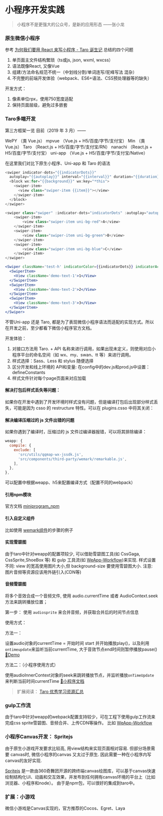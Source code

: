 # 小程序开发实践

> 小程序不是更强大的公众号，是新的应用形态 ——张小龙

### 原生微信小程序

参考 [为何我们要用 React 来写小程序 - Taro 诞生记](https://aotu.io/notes/2018/06/25/the-birth-of-taro/index.html)
总结的四个问题

1. 单页面主文件结构繁琐（ts或js, json, wxml, wxcss）
2. 语法既像React, 又像Vue
3. 组建/方法命名规范不统一（中划线分割/单词连写/驼峰写法 混杂）
4. 不完整的前端开发体验（webpack、ES6+语法、CSS预处理器等的缺失）

开发方式：

1. 像素单位rpx，使用750宽度适配
2. 保持页面层级，避免过多嵌套

### Taro多端开发

第三方框架一览
目前（2019 年 3 月）——

WePY （类 Vue.js）
mpvue （Vue.js + H5/百度/字节/支付宝）
Min （类 Vue.js）
Taro （React.js + H5/百度/字节/支付宝/RN）
nanachi （React.js + H5/百度/字节/支付宝）
uni-app （Vue.js + H5/百度/字节/支付宝/Native）

在这里我们对比下原生小程序、Uni-app 和 Taro 的语法

```js
<swiper indicator-dots="{{indicatorDots}}"
  autoplay="{{autoplay}}" interval="{{interval}}" duration="{{duration}}">
  <block wx:for="{{background}}" wx:key="*this">
    <swiper-item>
      <view class="swiper-item {{item}}"></view>
    </swiper-item>
  </block>
</swiper>
```

```js
<swiper class="swiper" :indicator-dots="indicatorDots" :autoplay="autoplay" :interval="interval" :duration="duration">
    <swiper-item>
        <view class="swiper-item uni-bg-red">A</view>
    </swiper-item>
    <swiper-item>
        <view class="swiper-item uni-bg-green">B</view>
    </swiper-item>
    <swiper-item>
        <view class="swiper-item uni-bg-blue">C</view>
    </swiper-item>
</swiper>
```

```jsx
<Swiper className='test-h' indicatorColor={{indicatorDots}} indicatorActiveColor='#333' vertical circular indicatorDots autoplay>
  <SwiperItem>
    <View className='demo-text-1'>1</View>
  </SwiperItem>
  <SwiperItem>
    <View className='demo-text-2'>2</View>
  </SwiperItem>
  <SwiperItem>
    <View className='demo-text-3'>3</View>
  </SwiperItem>
</Swiper>
```

不管Uni-app 还是 Taro, 都是为了表现微信小程序语法而适配的实现方式。所以在开发之前，至少都看下微信小程序官方文档。

开发体验：

1. 对接口方法用 Taro. + API 名称来进行调用，如果出现未定义，则使用对应小程序平台的命名空间（如 wx、my、swan、tt 等）来进行调用。
2. 样式选择：Sass、Less 和 stylus 随便选择
3. 区分开发和线上环境的 API和变量: 在config中的dev.js和prod.js中设置： defineConstants
4. 样式文件针对每个page页面来对应加载

#### 解决打包后样式丢失等问题：

如果你在开发中遇到了开发环境时样式没有问题，但是编译打包后出现部分样式丢失，可能是因为 csso 的 restructure 特性。可以在 plugins.csso 中将其关闭：

#### 解决编译压缩过的 js 文件出错的问题

如果你遇到了编译时，压缩过的 js 文件过编译器报错，可以将其排除编译：
```js
weapp: {
  compile: {
    exclude: [
      'src/utils/qqmap-wx-jssdk.js',
      'src/components/third-party/wemark/remarkable.js',
    ],
  },
},
```
可以配置中根据weapp、h5来配置编译方式（配置不同的webpack）

#### 引用npm模块

官方文档 [miniprogram_npm](https://developers.weixin.qq.com/miniprogram/dev/devtools/npm.html)

#### 引入自定义组件

比如使用 [wemark组件](https://github.com/TooBug/wemark)的步骤的例子

#### 实现雪碧图

由于taro中针对weapp的配置项较少, 可以借助雪碧图工具(如 CssGaga, CssSprite,ShoeBox 等) 和 gulp 工具流(如 [WeApp-Workflow](https://github.com/Jeff2Ma/WeApp-Workflow))来实现.
样式设置不同: view 的宽高使用图片大小,但 background-size 要使用雪碧图大小.
注意: 图片音频等资源应该用外链引入(CDN等)


#### 音频雪碧图

将多个音效合成一个音频文件, 使用 audio.currentTime 或者 AudioContext.seek 方法来跳转播放位置；

第一步： 使用 `audiosprite` 来合并音频，并获取合并后的时间节点信息

使用方式：

方法一：

设置audio对象的currentTime = 开始时间 start 并开始播放play()，以及利用`ontimeupdate`来监听当前currentTime, 大于音效节点end时间则暂停播放pause()  [🎈Demo](https://gitlab.xunlei.cn/xlsl_web/sj-m-ssl.xunlei.com/tree/master/pages/h5)

方法二：（小程序使用方式）

使用audioInnerContext对象的seek来跳转播放节点，并监听播放`onTimeUpdate`来判断当前时间currentTime  [📝小程序文档](https://developers.weixin.qq.com/miniprogram/dev/api/media/audio/InnerAudioContext.html)


> 扩展阅读： [Taro 优秀学习资源汇总](http://taro-club.jd.com/topic/17/taro-%E4%BC%98%E7%A7%80%E5%AD%A6%E4%B9%A0%E8%B5%84%E6%BA%90%E6%B1%87%E6%80%BB)

### gulp工作流

由于taro中针对weapp的webpack配置支持较少，可在工程下使用gulp工作流来完成css sprite雪碧图、音频合并、上传CDN等操作。 比如 [WeApp-Workflow](https://github.com/Jeff2Ma/WeApp-Workflow)

### 小程序Canvas开发： Spritejs

由于原生小游戏开发要求比较高, 用view结构来实现页面相对容易. 但部分场景需要 canvas时, 微信小程序的canvas 又太过于原生. 因此需要一种在小程序内写canvas的友好实现.

[Spritejs](http://spritejs.org/#/) 是一款由360奇舞团开源的跨终端canvas绘图库，可以基于canvas快速绘制结构化UI、动画和交互效果，并发布到任何拥有canvas环境的平台上（比如浏览器、小程序和node）。
由于是npm包，可以很好的集成到taro中。


### 扩展：小游戏

微信小游戏是Canvas实现的，官方推荐的Cocos、Egret、Laya

